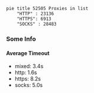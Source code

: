 
```mermaid
pie title 52505 Proxies in list
    "HTTP" : 23136
    "HTTPS": 6913
    "SOCKS" : 28483
```

### Some Info
#### Average Timeout

- mixed: 3.4s
- http: 1.6s
- https: 8.2s
- socks: 5.0s